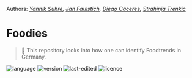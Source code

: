 Authors: *[Yannik Suhre](https://www.linkedin.com/in/yannik-suhre-732a041a9/), [Jan Faulstich](https://www.linkedin.com/in/jan-faulstich-9984191a5/), [Diego Caceres](https://www.linkedin.com/in/diegocaceres-mba/), [Strahinja Trenkic](https://www.linkedin.com/in/strahinjatrenkic23/)*

# Foodies <!-- omit in toc -->
 > 🚀 This repository looks into how one can identify Foodtrends in Germany.

![language](https://img.shields.io/badge/language-Python%20%7C%20Docker-blue)
![version](https://img.shields.io/badge/version-v0.0.1-yellow)
![last-edited](https://img.shields.io/badge/last%20edited-04.10.2021-green)
![licence](https://img.shields.io/badge/licence-MIT-red)
